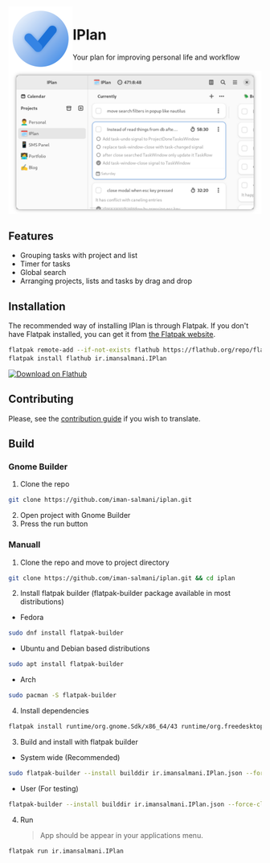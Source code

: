 <img align="left" style="vertical-align: middle" src="data/icons/hicolor/256x256/apps/ir.imansalmani.IPlan.png" alt="IPlan" width="128">

# IPlan

Your plan for improving personal life and workflow

<picture align="center">
  <source media="(prefers-color-scheme: dark)" srcset="data/screenshots/window-dark.png">
  <img alt="IPlan Window" src="data/screenshots/window.png">
</picture>

## Features

- Grouping tasks with project and list
- Timer for tasks
- Global search
- Arranging projects, lists and tasks by drag and drop

## Installation

The recommended way of installing IPlan is through Flatpak. If you don't have
Flatpak installed, you can get it from [the Flatpak website](https://flatpak.org/setup).

```bash
flatpak remote-add --if-not-exists flathub https://flathub.org/repo/flathub.flatpakrepo
flatpak install flathub ir.imansalmani.IPlan
```
<a href="https://flathub.org/apps/details/ir.imansalmani.IPlan"><img src="https://flathub.org/assets/badges/flathub-badge-en.png" alt="Download on Flathub" width="240"></a>

## Contributing

Please, see the [contribution guide](https://github.com/iman-salmani/iplan/blob/a0d66bc99494b798357b64b04c811899e4238025/CONTRIBUTING.md) if you wish to translate.

## Build

### Gnome Builder

1. Clone the repo

```sh
git clone https://github.com/iman-salmani/iplan.git
```

2. Open project with Gnome Builder
3. Press the run button

### Manuall

1. Clone the repo and move to project directory

```sh
git clone https://github.com/iman-salmani/iplan.git && cd iplan
```

2. Install flatpak builder (flatpak-builder package available in most distributions)

- Fedora

```sh
sudo dnf install flatpak-builder
```

- Ubuntu and Debian based distributions

```sh
sudo apt install flatpak-builder
```

- Arch

```sh
sudo pacman -S flatpak-builder
```

4. Install dependencies

```sh
flatpak install runtime/org.gnome.Sdk/x86_64/43 runtime/org.freedesktop.Sdk.Extension.rust-stable/x86_64/22.08 runtime/org.gnome.Platform/x86_64/43
```

3. Build and install with flatpak builder

- System wide (Recommended)

```sh
sudo flatpak-builder --install builddir ir.imansalmani.IPlan.json --force-clean
```

- User (For testing)

```sh
flatpak-builder --install builddir ir.imansalmani.IPlan.json --force-clean --user
```

4. Run
   > App should be appear in your applications menu.

```sh
flatpak run ir.imansalmani.IPlan
```

